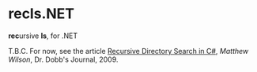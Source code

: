 # recls.NET
**rec**ursive **ls**, for .NET

T.B.C. For now, see the article [Recursive Directory Search in C#](http://www.drdobbs.com/cpp/recursive-directory-search-in-c/221900083), _Matthew Wilson_, Dr. Dobb's Journal, 2009.


